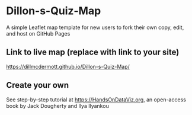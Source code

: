 # Dillon-s-Quiz-Map
A simple Leaflet map template for new users to fork their own copy, edit, and host on GitHub Pages

## Link to live map (replace with link to your site)
https://dillmcdermott.github.io/Dillon-s-Quiz-Map/

## Create your own
See step-by-step tutorial at https://HandsOnDataViz.org, an open-access book by Jack Dougherty and Ilya Ilyankou
